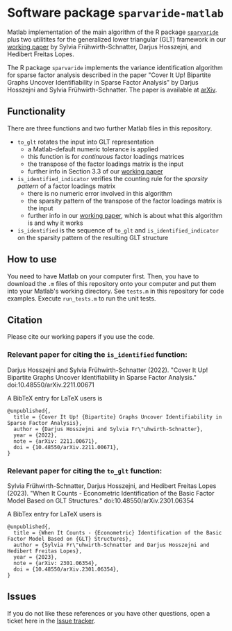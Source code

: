 # Software package `sparvaride-matlab`

Matlab implementation of the main algorithm of the R package [`sparvaride`](hdarjus.github.io/sparvaride/) plus two utilitites for the generalized lower triangular (GLT) framework in our [working paper](https://arxiv.org/abs/2301.06354) by Sylvia Frühwirth-Schnatter, Darjus Hosszejni, and Hedibert Freitas Lopes.

The R package `sparvaride` implements the variance identification algorithm for sparse
factor analysis described in the paper "Cover It Up\! Bipartite Graphs
Uncover Identifiability in Sparse Factor Analysis" by Darjus Hosszejni
and Sylvia Frühwirth-Schnatter. The paper is available at
[arXiv](https://arxiv.org/abs/2211.00671).

## Functionality

There are three functions and two further Matlab files in this repository.

- `to_glt` rotates the input into GLT representation
  - a Matlab-default numeric tolerance is applied
  - this function is for *continuous* factor loadings matrices
  - the transpose of the factor loadings matrix is the input
  - further info in Section 3.3 of our [working paper](https://arxiv.org/abs/2301.06354)
- `is_identified_indicator` verifies the counting rule for the *sparsity pattern* of a factor loadings matrix
  - there is no numeric error involved in this algorithm
  - the sparsity pattern of the transpose of the factor loadings matrix is the input
  - further info in our [working paper](https://arxiv.org/abs/2211.00671), which is about what this algorithm is and why it works
- `is_identified` is the sequence of `to_glt` and `is_identified_indicator` on the sparsity pattern of the resulting GLT structure

## How to use

You need to have Matlab on your computer first.
Then, you have to download the `.m` files of this repository onto your computer and put them into your Matlab's working directory.
See `tests.m` in this repository for code examples.
Execute `run_tests.m` to run the unit tests.

## Citation

Please cite our working papers if you use the code.

### Relevant paper for citing the `is_identified` function:

Darjus Hosszejni and Sylvia Frühwirth-Schnatter (2022). "Cover It Up! Bipartite Graphs Uncover Identifiability in Sparse Factor Analysis." doi:10.48550/arXiv.2211.00671

A BibTeX entry for LaTeX users is

    @unpublished{,
      title = {Cover It Up! {Bipartite} Graphs Uncover Identifiability in Sparse Factor Analysis},
      author = {Darjus Hosszejni and Sylvia Fr\"uhwirth-Schnatter},
      year = {2022},
      note = {arXiv: 2211.00671},
      doi = {10.48550/arXiv.2211.00671},
    }

### Relevant paper for citing the `to_glt` function:

Sylvia Frühwirth-Schnatter, Darjus Hosszejni, and Hedibert Freitas Lopes (2023). "When It Counts - Econometric Identification of the Basic Factor Model Based on GLT Structures." doi:10.48550/arXiv.2301.06354

A BibTex entry for LaTeX users is

    @unpublished{,
      title = {When It Counts - {Econometric} Identification of the Basic Factor Model Based on {GLT} Structures},
      author = {Sylvia Fr\"uhwirth-Schnatter and Darjus Hosszejni and Hedibert Freitas Lopes},
      year = {2023},
      note = {arXiv: 2301.06354},
      doi = {10.48550/arXiv.2301.06354},
    }

## Issues

If you do not like these references or you have other questions, open a ticket here in the [Issue tracker](https://github.com/hdarjus/sparvaride-matlab/issues).
